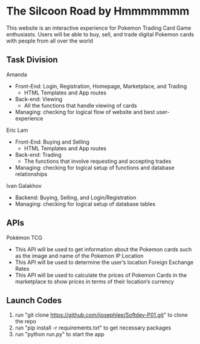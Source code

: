 # The Silcoon Road by Hmmmmmmm
This website is an interactive experience for Pokemon Trading Card Game enthusiasts. Users will be able to buy, sell, and trade digital Pokemon cards with people from all over the world

## Task Division
Amanda
- Front-End:  Login, Registration, Homepage, Marketplace, and Trading
  - HTML Templates and App routes
- Back-end: Viewing
  - All the functions that handle viewing of cards
- Managing: checking for logical flow of website and best user-experience

Eric Lam
- Front-End: Buying and Selling
   - HTML Templates and App routes 
- Back-end: Trading
   - The functions that involve requesting and accepting trades
- Managing: checking for logical setup of functions and database relationships

Ivan Galakhov
- Backend: Buying, Selling, and Login/Registration
- Managing: checking for logical setup of database tables


## APIs
Pokémon TCG
- This API will be used to get information about the Pokemon cards such as the image and name of the Pokemon
IP Location
- This API will be used to determine the user’s location
Foreign Exchange Rates
- This API will be used to calculate the prices of Pokemon Cards in the marketplace to show prices in terms of their location’s currency

## Launch Codes
1. run "git clone https://github.com/jiosephlee/Softdev-P01.git" to clone the repo
2. run "pip install -r <path-to-file>requirements.txt" to get necessary packages
3. run "python run.py" to start the app
